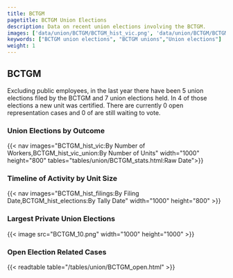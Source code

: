 ```yaml
---
title: BCTGM
pagetitle: BCTGM Union Elections
description: Data on recent union elections involving the BCTGM.
images: ['data/union/BCTGM/BCTGM_hist_vic.png', 'data/union/BCTGM/BCTGM_hist_size.png', 'data/union/BCTGM/BCTGM_10.png']
keywords: ["BCTGM union elections", "BCTGM unions","Union elections"]
weight: 1
---
```

##  BCTGM

Excluding public employees, in the last year there have been 5 union elections filed by the BCTGM and 7 union elections held. In 4 of those elections a new unit was certified. There are currently 0 open representation cases and 0 of are still waiting to vote.

### Union Elections by Outcome
{{< nav images="BCTGM_hist_vic:By Number of Workers,BCTGM_hist_vic_union:By Number of Units" width="1000" height="800" tables="tables/union/BCTGM_stats.html:Raw Date">}}

### Timeline of Activity by Unit Size
{{< nav images="BCTGM_hist_filings:By Filing Date,BCTGM_hist_elections:By Tally Date" width="1000" height="800" >}}

### Largest Private Union Elections
{{< image src="BCTGM_10.png" width="1000" height="1000"  >}}

### Open Election Related Cases
{{< readtable table="/tables/union/BCTGM_open.html" >}}

